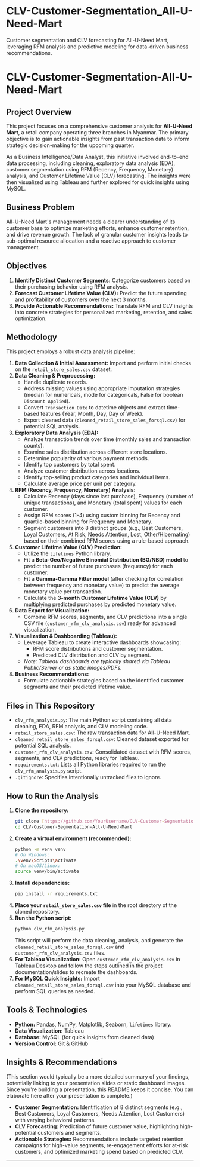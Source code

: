 # CLV-Customer-Segmentation_All-U-Need-Mart
Customer segmentation and CLV forecasting for All-U-Need Mart, leveraging RFM analysis and predictive modeling for data-driven business recommendations.

# CLV-Customer-Segmentation-All-U-Need-Mart

## Project Overview

This project focuses on a comprehensive customer analysis for **All-U-Need Mart**, a retail company operating three branches in Myanmar. The primary objective is to gain actionable insights from past transaction data to inform strategic decision-making for the upcoming quarter.

As a Business Intelligence/Data Analyst, this initiative involved end-to-end data processing, including cleaning, exploratory data analysis (EDA), customer segmentation using RFM (Recency, Frequency, Monetary) analysis, and Customer Lifetime Value (CLV) forecasting. The insights were then visualized using Tableau and further explored for quick insights using MySQL.

## Business Problem

All-U-Need Mart's management needs a clearer understanding of its customer base to optimize marketing efforts, enhance customer retention, and drive revenue growth. The lack of granular customer insights leads to sub-optimal resource allocation and a reactive approach to customer management.

## Objectives

1.  **Identify Distinct Customer Segments:** Categorize customers based on their purchasing behavior using RFM analysis.
2.  **Forecast Customer Lifetime Value (CLV):** Predict the future spending and profitability of customers over the next 3 months.
3.  **Provide Actionable Recommendations:** Translate RFM and CLV insights into concrete strategies for personalized marketing, retention, and sales optimization.

## Methodology

This project employs a robust data analysis pipeline:

1.  **Data Collection & Initial Assessment:** Import and perform initial checks on the `retail_store_sales.csv` dataset.
2.  **Data Cleaning & Preprocessing:**
    * Handle duplicate records.
    * Address missing values using appropriate imputation strategies (median for numericals, mode for categoricals, False for boolean `Discount Applied`).
    * Convert `Transaction Date` to datetime objects and extract time-based features (Year, Month, Day, Day of Week).
    * Export cleaned data (`cleaned_retail_store_sales_forsql.csv`) for potential SQL analysis.
3.  **Exploratory Data Analysis (EDA):**
    * Analyze transaction trends over time (monthly sales and transaction counts).
    * Examine sales distribution across different store locations.
    * Determine popularity of various payment methods.
    * Identify top customers by total spent.
    * Analyze customer distribution across locations.
    * Identify top-selling product categories and individual items.
    * Calculate average price per unit per category.
4.  **RFM (Recency, Frequency, Monetary) Analysis:**
    * Calculate Recency (days since last purchase), Frequency (number of unique transactions), and Monetary (total spent) values for each customer.
    * Assign RFM scores (1-4) using custom binning for Recency and quartile-based binning for Frequency and Monetary.
    * Segment customers into 8 distinct groups (e.g., Best Customers, Loyal Customers, At Risk, Needs Attention, Lost, Other/Hibernating) based on their combined RFM scores using a rule-based approach.
5.  **Customer Lifetime Value (CLV) Prediction:**
    * Utilize the `lifetimes` Python library.
    * Fit a **Beta-Geo/Negative Binomial Distribution (BG/NBD) model** to predict the number of future purchases (frequency) for each customer.
    * Fit a **Gamma-Gamma Fitter model** (after checking for correlation between frequency and monetary value) to predict the average monetary value per transaction.
    * Calculate the **3-month Customer Lifetime Value (CLV)** by multiplying predicted purchases by predicted monetary value.
6.  **Data Export for Visualization:**
    * Combine RFM scores, segments, and CLV predictions into a single CSV file (`customer_rfm_clv_analysis.csv`) ready for advanced visualization.
7.  **Visualization & Dashboarding (Tableau):**
    * Leverage Tableau to create interactive dashboards showcasing:
        * RFM score distributions and customer segmentation.
        * Predicted CLV distribution and CLV by segment.
    * *Note: Tableau dashboards are typically shared via Tableau Public/Server or as static images/PDFs.*
8.  **Business Recommendations:**
    * Formulate actionable strategies based on the identified customer segments and their predicted lifetime value.

## Files in This Repository

* `clv_rfm_analysis.py`: The main Python script containing all data cleaning, EDA, RFM analysis, and CLV modeling code.
* `retail_store_sales.csv`: The raw transaction data for All-U-Need Mart.
* `cleaned_retail_store_sales_forsql.csv`: Cleaned dataset exported for potential SQL analysis.
* `customer_rfm_clv_analysis.csv`: Consolidated dataset with RFM scores, segments, and CLV predictions, ready for Tableau.
* `requirements.txt`: Lists all Python libraries required to run the `clv_rfm_analysis.py` script.
* `.gitignore`: Specifies intentionally untracked files to ignore.

## How to Run the Analysis

1.  **Clone the repository:**
    ```bash
    git clone [https://github.com/YourUsername/CLV-Customer-Segmentation-All-U-Need-Mart.git](https://github.com/YourUsername/CLV-Customer-Segmentation-All-U-Need-Mart.git)
    cd CLV-Customer-Segmentation-All-U-Need-Mart
    ```
2.  **Create a virtual environment (recommended):**
    ```bash
    python -m venv venv
    # On Windows:
    .\venv\Scripts\activate
    # On macOS/Linux:
    source venv/bin/activate
    ```
3.  **Install dependencies:**
    ```bash
    pip install -r requirements.txt
    ```
4.  **Place your `retail_store_sales.csv` file** in the root directory of the cloned repository.
5.  **Run the Python script:**
    ```bash
    python clv_rfm_analysis.py
    ```
    This script will perform the data cleaning, analysis, and generate the `cleaned_retail_store_sales_forsql.csv` and `customer_rfm_clv_analysis.csv` files.
6.  **For Tableau Visualization:** Open `customer_rfm_clv_analysis.csv` in Tableau Desktop and follow the steps outlined in the project documentation/slides to recreate the dashboards.
7.  **For MySQL Quick Insights:** Import `cleaned_retail_store_sales_forsql.csv` into your MySQL database and perform SQL queries as needed.

## Tools & Technologies

* **Python:** Pandas, NumPy, Matplotlib, Seaborn, `lifetimes` library.
* **Data Visualization:** Tableau
* **Database:** MySQL (for quick insights from cleaned data)
* **Version Control:** Git & GitHub

## Insights & Recommendations

(This section would typically be a more detailed summary of your findings, potentially linking to your presentation slides or static dashboard images. Since you're building a presentation, this README keeps it concise. You can elaborate here after your presentation is complete.)

* **Customer Segmentation:** Identification of 8 distinct segments (e.g., Best Customers, Loyal Customers, Needs Attention, Lost Customers) with varying behavioral patterns.
* **CLV Forecasting:** Prediction of future customer value, highlighting high-potential customers and segments.
* **Actionable Strategies:** Recommendations include targeted retention campaigns for high-value segments, re-engagement efforts for at-risk customers, and optimized marketing spend based on predicted CLV.

---

